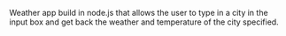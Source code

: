 Weather app build in node.js that allows the user to type in a city in the input box and get back the weather and temperature of the city specified.
